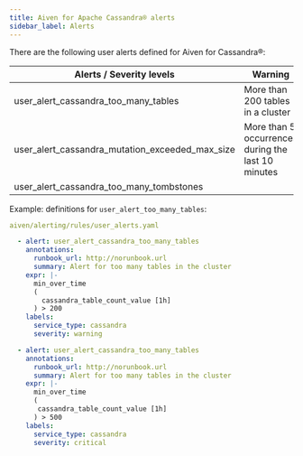 ```yaml
---
title: Aiven for Apache Cassandra® alerts
sidebar_label: Alerts
---
```


There are the following user alerts defined for Aiven for Cassandra®:

| Alerts / Severity levels                          | Warning                                            | Critical                                           |
| ------------------------------------------------- | -------------------------------------------------- | -------------------------------------------------- |
| user_alert_cassandra_too_many_tables              | More than 200 tables in a cluster                  | More than 500 tables in a cluster                  |
| user_alert_cassandra_mutation_exceeded_max_size   | More than 5 occurrences during the last 10 minutes | More than 5 occurrences during the last 30 minutes |
| user_alert_cassandra_too_many_tombstones          |                                                    |                                                    |

Example: definitions for `user_alert_too_many_tables`:

```yaml
aiven/alerting/rules/user_alerts.yaml

  - alert: user_alert_cassandra_too_many_tables
    annotations:
      runbook_url: http://norunbook.url
      summary: Alert for too many tables in the cluster
    expr: |-
      min_over_time
      (
        cassandra_table_count_value [1h]
      ) > 200
    labels:
      service_type: cassandra
      severity: warning

  - alert: user_alert_cassandra_too_many_tables
    annotations:
      runbook_url: http://norunbook.url
      summary: Alert for too many tables in the cluster
    expr: |-
      min_over_time
      (
       cassandra_table_count_value [1h]
      ) > 500
    labels:
      service_type: cassandra
      severity: critical
```
